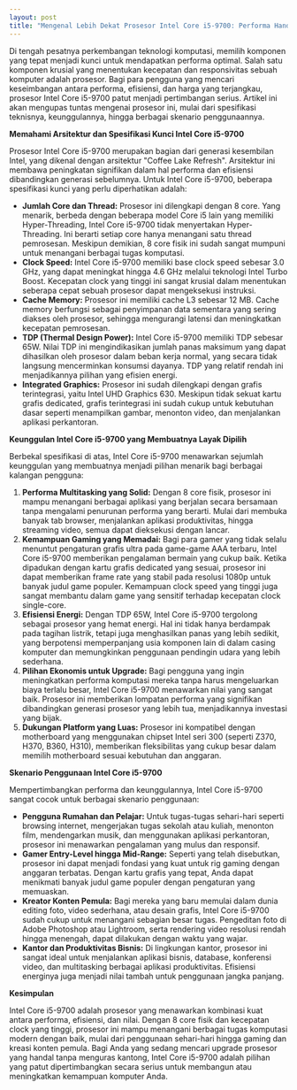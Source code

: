 ```yaml
---
layout: post
title: "Mengenal Lebih Dekat Prosesor Intel Core i5-9700: Performa Handal untuk Kebutuhan Sehari-hari dan Lebih"
---
```


Di tengah pesatnya perkembangan teknologi komputasi, memilih komponen yang tepat menjadi kunci untuk mendapatkan performa optimal. Salah satu komponen krusial yang menentukan kecepatan dan responsivitas sebuah komputer adalah prosesor. Bagi para pengguna yang mencari keseimbangan antara performa, efisiensi, dan harga yang terjangkau, prosesor Intel Core i5-9700 patut menjadi pertimbangan serius. Artikel ini akan mengupas tuntas mengenai prosesor ini, mulai dari spesifikasi teknisnya, keunggulannya, hingga berbagai skenario penggunaannya.

**Memahami Arsitektur dan Spesifikasi Kunci Intel Core i5-9700**

Prosesor Intel Core i5-9700 merupakan bagian dari generasi kesembilan Intel, yang dikenal dengan arsitektur "Coffee Lake Refresh". Arsitektur ini membawa peningkatan signifikan dalam hal performa dan efisiensi dibandingkan generasi sebelumnya. Untuk Intel Core i5-9700, beberapa spesifikasi kunci yang perlu diperhatikan adalah:

*   **Jumlah Core dan Thread:** Prosesor ini dilengkapi dengan 8 core. Yang menarik, berbeda dengan beberapa model Core i5 lain yang memiliki Hyper-Threading, Intel Core i5-9700 tidak menyertakan Hyper-Threading. Ini berarti setiap core hanya menangani satu thread pemrosesan. Meskipun demikian, 8 core fisik ini sudah sangat mumpuni untuk menangani berbagai tugas komputasi.
*   **Clock Speed:** Intel Core i5-9700 memiliki base clock speed sebesar 3.0 GHz, yang dapat meningkat hingga 4.6 GHz melalui teknologi Intel Turbo Boost. Kecepatan clock yang tinggi ini sangat krusial dalam menentukan seberapa cepat sebuah prosesor dapat mengeksekusi instruksi.
*   **Cache Memory:** Prosesor ini memiliki cache L3 sebesar 12 MB. Cache memory berfungsi sebagai penyimpanan data sementara yang sering diakses oleh prosesor, sehingga mengurangi latensi dan meningkatkan kecepatan pemrosesan.
*   **TDP (Thermal Design Power):** Intel Core i5-9700 memiliki TDP sebesar 65W. Nilai TDP ini mengindikasikan jumlah panas maksimum yang dapat dihasilkan oleh prosesor dalam beban kerja normal, yang secara tidak langsung mencerminkan konsumsi dayanya. TDP yang relatif rendah ini menjadikannya pilihan yang efisien energi.
*   **Integrated Graphics:** Prosesor ini sudah dilengkapi dengan grafis terintegrasi, yaitu Intel UHD Graphics 630. Meskipun tidak sekuat kartu grafis dedicated, grafis terintegrasi ini sudah cukup untuk kebutuhan dasar seperti menampilkan gambar, menonton video, dan menjalankan aplikasi perkantoran.

**Keunggulan Intel Core i5-9700 yang Membuatnya Layak Dipilih**

Berbekal spesifikasi di atas, Intel Core i5-9700 menawarkan sejumlah keunggulan yang membuatnya menjadi pilihan menarik bagi berbagai kalangan pengguna:

1.  **Performa Multitasking yang Solid:** Dengan 8 core fisik, prosesor ini mampu menangani berbagai aplikasi yang berjalan secara bersamaan tanpa mengalami penurunan performa yang berarti. Mulai dari membuka banyak tab browser, menjalankan aplikasi produktivitas, hingga streaming video, semua dapat dieksekusi dengan lancar.
2.  **Kemampuan Gaming yang Memadai:** Bagi para gamer yang tidak selalu menuntut pengaturan grafis ultra pada game-game AAA terbaru, Intel Core i5-9700 memberikan pengalaman bermain yang cukup baik. Ketika dipadukan dengan kartu grafis dedicated yang sesuai, prosesor ini dapat memberikan frame rate yang stabil pada resolusi 1080p untuk banyak judul game populer. Kemampuan clock speed yang tinggi juga sangat membantu dalam game yang sensitif terhadap kecepatan clock single-core.
3.  **Efisiensi Energi:** Dengan TDP 65W, Intel Core i5-9700 tergolong sebagai prosesor yang hemat energi. Hal ini tidak hanya berdampak pada tagihan listrik, tetapi juga menghasilkan panas yang lebih sedikit, yang berpotensi memperpanjang usia komponen lain di dalam casing komputer dan memungkinkan penggunaan pendingin udara yang lebih sederhana.
4.  **Pilihan Ekonomis untuk Upgrade:** Bagi pengguna yang ingin meningkatkan performa komputasi mereka tanpa harus mengeluarkan biaya terlalu besar, Intel Core i5-9700 menawarkan nilai yang sangat baik. Prosesor ini memberikan lompatan performa yang signifikan dibandingkan generasi prosesor yang lebih tua, menjadikannya investasi yang bijak.
5.  **Dukungan Platform yang Luas:** Prosesor ini kompatibel dengan motherboard yang menggunakan chipset Intel seri 300 (seperti Z370, H370, B360, H310), memberikan fleksibilitas yang cukup besar dalam memilih motherboard sesuai kebutuhan dan anggaran.

**Skenario Penggunaan Intel Core i5-9700**

Mempertimbangkan performa dan keunggulannya, Intel Core i5-9700 sangat cocok untuk berbagai skenario penggunaan:

*   **Pengguna Rumahan dan Pelajar:** Untuk tugas-tugas sehari-hari seperti browsing internet, mengerjakan tugas sekolah atau kuliah, menonton film, mendengarkan musik, dan menggunakan aplikasi perkantoran, prosesor ini menawarkan pengalaman yang mulus dan responsif.
*   **Gamer Entry-Level hingga Mid-Range:** Seperti yang telah disebutkan, prosesor ini dapat menjadi fondasi yang kuat untuk rig gaming dengan anggaran terbatas. Dengan kartu grafis yang tepat, Anda dapat menikmati banyak judul game populer dengan pengaturan yang memuaskan.
*   **Kreator Konten Pemula:** Bagi mereka yang baru memulai dalam dunia editing foto, video sederhana, atau desain grafis, Intel Core i5-9700 sudah cukup untuk menangani sebagian besar tugas. Pengeditan foto di Adobe Photoshop atau Lightroom, serta rendering video resolusi rendah hingga menengah, dapat dilakukan dengan waktu yang wajar.
*   **Kantor dan Produktivitas Bisnis:** Di lingkungan kantor, prosesor ini sangat ideal untuk menjalankan aplikasi bisnis, database, konferensi video, dan multitasking berbagai aplikasi produktivitas. Efisiensi energinya juga menjadi nilai tambah untuk penggunaan jangka panjang.

**Kesimpulan**

Intel Core i5-9700 adalah prosesor yang menawarkan kombinasi kuat antara performa, efisiensi, dan nilai. Dengan 8 core fisik dan kecepatan clock yang tinggi, prosesor ini mampu menangani berbagai tugas komputasi modern dengan baik, mulai dari penggunaan sehari-hari hingga gaming dan kreasi konten pemula. Bagi Anda yang sedang mencari upgrade prosesor yang handal tanpa menguras kantong, Intel Core i5-9700 adalah pilihan yang patut dipertimbangkan secara serius untuk membangun atau meningkatkan kemampuan komputer Anda.

